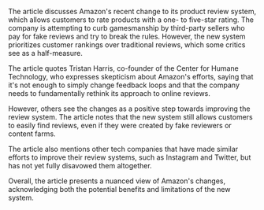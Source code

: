 The article discusses Amazon's recent change to its product review system, which allows customers to rate products with a one- to five-star rating. The company is attempting to curb gamesmanship by third-party sellers who pay for fake reviews and try to break the rules. However, the new system prioritizes customer rankings over traditional reviews, which some critics see as a half-measure.

The article quotes Tristan Harris, co-founder of the Center for Humane Technology, who expresses skepticism about Amazon's efforts, saying that it's not enough to simply change feedback loops and that the company needs to fundamentally rethink its approach to online reviews.

However, others see the changes as a positive step towards improving the review system. The article notes that the new system still allows customers to easily find reviews, even if they were created by fake reviewers or content farms.

The article also mentions other tech companies that have made similar efforts to improve their review systems, such as Instagram and Twitter, but has not yet fully disavowed them altogether.

Overall, the article presents a nuanced view of Amazon's changes, acknowledging both the potential benefits and limitations of the new system.